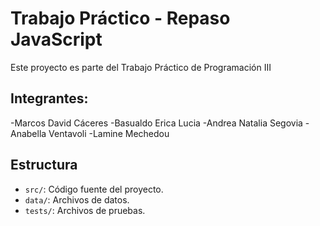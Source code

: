 # Trabajo Práctico - Repaso JavaScript
Este proyecto es parte del Trabajo Práctico de Programación III

## Integrantes:
-Marcos David Cáceres
-Basualdo Erica Lucia
-Andrea Natalia Segovia
-Anabella Ventavoli
-Lamine Mechedou

## Estructura

- `src/`: Código fuente del proyecto.
- `data/`: Archivos de datos.
- `tests/`: Archivos de pruebas.
